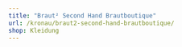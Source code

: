 ```yaml
---
title: "Braut² Second Hand Brautboutique"
url: /kronau/braut2-second-hand-brautboutique/
shop: Kleidung
---
```

